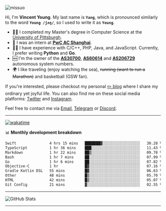 <p align="left"> <img src="https://komarev.com/ghpvc/?username=missuo&label=Profile%20views&color=0e75b6&style=flat" alt="missuo" /> </p>

Hi, I'm **Vincent Young**. My last name is **`Yang`**, which is pronounced similarly to the word **`Young /jʌŋ/`**, so I used to write it as **`Young`**.

- 👨‍🎓 I completed my Master's degree in Computer Science at the [University of Pittsburgh](https://www.pitt.edu).
- 💼 I was an intern at **[PwC AC Shanghai](https://www.linkedin.com/company/pwc-ac-shanghai/)**.
- 👨‍💻 I have experience with C/C++, PHP, Java, and JavaScript. Currently, I prefer writing **Python** and **Go**.
- 🆕 I'm the owner of the **[AS30700](https://bgp.tools/as/30700)**, **[AS60614](https://bgp.tools/as/60614)** and **[AS206729](https://bgp.tools/as/206729)** autonomous system numbers.
- 🌍 I like traveling (enjoy watching the sea), ~~running (want to run a Marathon)~~ and basketball (GSW fan).

If you're interested, please checkout my personal [✏️ blog](https://missuo.me/) where I share my ordinary yet joyful life. You can also find me on these social media platforms: [Twitter](https://twitter.com/m1ssuo) and [Instagram](https://www.instagram.com/missuo.me).

Feel free to contact me via <a href="mailto:me@owo.nz">Email</a>, [Telegram](https://t.me/missuo) or [Discord](https://discordapp.com/users/missuo#7448).

-------

[![wakatime](https://wakatime.com/badge/user/c13cd961-40ca-417a-afb6-1f9ea8ac295c.svg)](https://wakatime.com/@missuo)

📊 **Monthly development breakdown**
<!--START_SECTION:waka-->

```txt
Swift               4 hrs 15 mins   ███████▓░░░░░░░░░░░░░░░░░   30.28 %
TypeScript          1 hr 36 mins    ███░░░░░░░░░░░░░░░░░░░░░░   11.43 %
Markdown            1 hr 22 mins    ██▒░░░░░░░░░░░░░░░░░░░░░░   09.78 %
Bash                1 hr 7 mins     ██░░░░░░░░░░░░░░░░░░░░░░░   07.99 %
Go                  1 hr 6 mins     ██░░░░░░░░░░░░░░░░░░░░░░░   07.82 %
Objective-C         1 hr            █▓░░░░░░░░░░░░░░░░░░░░░░░   07.16 %
Gradle Kotlin DSL   55 mins         █▓░░░░░░░░░░░░░░░░░░░░░░░   06.63 %
Other               48 mins         █▒░░░░░░░░░░░░░░░░░░░░░░░   05.70 %
HTML                42 mins         █▒░░░░░░░░░░░░░░░░░░░░░░░   05.07 %
Git Config          21 mins         ▓░░░░░░░░░░░░░░░░░░░░░░░░   02.55 %
```

<!--END_SECTION:waka-->

-------

![GitHub Stats](https://github-readme-stats-opal-alpha-76.vercel.app/api?username=missuo&show_icons=true&theme=transparent)

-------

